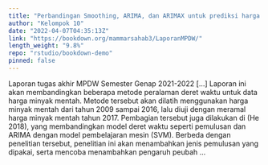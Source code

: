 ```yaml
---
title: "Perbandingan Smoothing, ARIMA, dan ARIMAX untuk prediksi harga minyak mentah"
author: "Kelompok 10"
date: "2022-04-07T04:35:13Z"
link: "https://bookdown.org/mammarsahab3/LaporanMPDW/"
length_weight: "9.8%"
repo: "rstudio/bookdown-demo"
pinned: false
---
```


Laporan tugas akhir MPDW Semester Genap 2021-2022 [...] Laporan ini akan membandingkan beberapa metode peralaman deret waktu untuk data harga minyak mentah. Metode tersebut akan dilatih menggunakan harga minyak mentah dari tahun 2009 sampai 2016, lalu diuji dengan meramal harga minyak mentah tahun 2017. Pembagian tersebut juga dilakukan di (He 2018), yang membandingkan model deret waktu seperti pemulusan dan ARIMA dengan model pembelajaran mesin (SVM). Berbeda dengan penelitian tersebut, penelitian ini akan menambahkan jenis pemulusan yang dipakai, serta mencoba menambahkan pengaruh peubah ...

